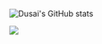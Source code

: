 ![Dusai's GitHub stats](https://github-readme-stats.vercel.app/api?username=Bingqiye&show_icons=true&theme=radical)
<div align="Left"> <img src="https://github-profile-trophy.vercel.app/?username=sun0225SUN" /> </div>

